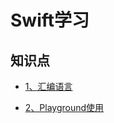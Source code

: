 # Swift学习

## 知识点

- [1、汇编语言](https://github.com/SunshineBrother/SwiftTools/blob/master/Swift知识点/汇编语言/汇编语言.md)

- [2、Playground使用](https://github.com/SunshineBrother/SwiftTools/blob/master/Swift知识点/Playground/Playground使用.md)





































